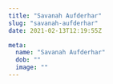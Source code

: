 ```yaml
---
title: "Savanah Aufderhar"
slug: "savanah-aufderhar"
date: 2021-02-13T12:19:55Z

meta:
  name: "Savanah Aufderhar"
  dob: ""
  image: ""
---
```


